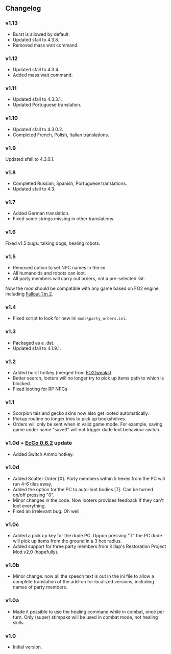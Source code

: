 ## Changelog

### v1.13

- Burst is allowed by default.
- Updated sfall to 4.3.8.
- Removed mass wait command.

### v1.12

- Updated sfall to 4.3.4.
- Added mass wait command.

### v1.11

- Updated sfall to 4.3.3.1.
- Updated Portuguese translation.

### v1.10

- Updated sfall to 4.3.0.2.
- Completed French, Polish, Italian translations.

### v1.9

Updated sfall to 4.3.0.1.

### v1.8

- Completed Russian, Spanish, Portuguese translations.
- Updated sfall to 4.3.

### v1.7

- Added German translation.
- Fixed some strings missing in other translations.

### v1.6

Fixed v1.5 bugs: talking dogs, healing robots.

### v1.5

- Removed option to set NPC names in the ini.
- All humanoids and robots can loot.
- All party members will carry out orders, not a pre-selected list.

Now the mod should be compatible with any game based on FO2 engine, including [Fallout 1 in 2](https://github.com/rotators/Fo1in2).

### v1.4

- Fixed script to look for new ini `mods\party_orders.ini`.

### v1.3

- Packaged as a .dat.
- Updated sfall to 4.1.9.1.

### v1.2

- Added burst hotkey (merged from [FO2tweaks](https://github.com/BGforgeNet/fo2tweaks)).
- Better search, looters will no longer try to pick up items path to which is blocked.
- Fixed looting for RP NPCs

### v1.1

- Scorpion tais and gecko skins now also get looted automatically.
- Pickup routine no longer tries to pick up bookshelves.
- Orders will only be sent when in valid game mode. For example, saving game under name "save0" will not trigger dude loot behaviour switch.

### v1.0d + [EcCo 0.6.2](http://www.nma-fallout.com/threads/economy-and-combat-rebalance-mod.193578/) update

- Added Switch Ammo hotkey.

### v1.0d

- Added Scatter Order [X]. Party members within 5 hexes from the PC will run 4-6 tiles away.
- Added the option for the PC to auto-loot bodies [T]. Can be turned on/off pressing "0".
- Minor changes in the code. Now looters provides feedback if they can't loot everything.
- Fixed an irrelevant bug. Oh well.

### v1.0c

- Added a pick up key for the dude PC. Uppon pressing "T" the PC dude will pick up items from the ground in a 3 hex radius.
- Added support for three party members from Killap's Restoration Project Mod v2.0 (hopefully).

### v1.0b

- Minor change: now all the speech text is out in the ini file to allow a complete translation of the add-on for localized versions, including names of party members.

### v1.0a

- Made it possible to use the healing command while in combat, once per turn. Only (super) stimpaks will be used in combat mode, not healing skills.

### v1.0

- Initial version.
